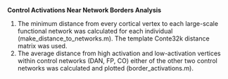**Control Activations Near Network Borders Analysis** 
1. The minimum distance from every cortical vertex to each large-scale functional network was calculated for each individual (make_distance_to_networks.m). The template Conte32k distance matrix was used. 
2. The average distance from high activation and low-activation vertices within control networks (DAN, FP, CO) either of the other two control networks was calculated and plotted (border_activations.m).
